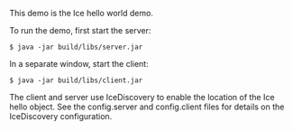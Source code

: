 This demo is the Ice hello world demo.

To run the demo, first start the server:
```
$ java -jar build/libs/server.jar
```
In a separate window, start the client:
```
$ java -jar build/libs/client.jar
```
The client and server use IceDiscovery to enable the location of the
Ice hello object. See the config.server and config.client files for
details on the IceDiscovery configuration.